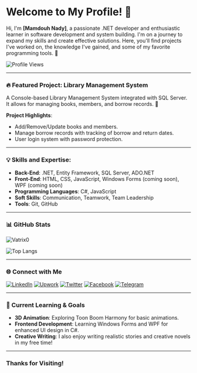 # Welcome to My Profile! 👋

Hi, I'm **[Mamdouh Nady]**, a passionate .NET developer and enthusiastic learner in software development and system building. I'm on a journey to expand my skills and create effective solutions. Here, you'll find projects I've worked on, the knowledge I've gained, and some of my favorite programming tools. 🚀

![Profile Views](https://komarev.com/ghpvc/?username=YourUsername&label=Profile%20views&color=0e75b6&style=flat)

---

### 🔥 Featured Project: Library Management System

A Console-based Library Management System integrated with SQL Server. It allows for managing books, members, and borrow records. 💼

**Project Highlights**:
- Add/Remove/Update books and members.
- Manage borrow records with tracking of borrow and return dates.
- User login system with password protection.

---

### 💡 Skills and Expertise:

- **Back-End**: .NET, Entity Framework, SQL Server, ADO.NET
- **Front-End**: HTML, CSS, JavaScript, Windows Forms (coming soon), WPF (coming soon)
- **Programming Languages**: C#, JavaScript
- **Soft Skills**: Communication, Teamwork, Team Leadership
- **Tools**: Git, GitHub

---

### 📊 GitHub Stats

![Vatrix0](https://github-readme-stats.vercel.app/api?username=Vatrix0&show_icons=true&theme=radical)

![Top Langs](https://github-readme-stats.vercel.app/api/top-langs/?username=Vatrix0&layout=compact&theme=radical)

---

### 🌐 Connect with Me

[![LinkedIn](https://img.shields.io/badge/LinkedIn-Connect-blue?style=flat&logo=linkedin)](https://www.linkedin.com/in/YourProfile)
[![Upwork](https://img.shields.io/badge/Upwork-Profile-brightgreen?style=flat&logo=upwork)](https://www.upwork.com/freelancers/YourProfile)
[![Twitter](https://img.shields.io/badge/Twitter-Follow-blue?style=flat&logo=twitter)](https://twitter.com/YourProfile)
[![Facebook](https://img.shields.io/badge/Facebook-Follow-blue?style=flat&logo=facebook)](https://www.facebook.com/YourProfile)
[![Telegram](https://img.shields.io/badge/Telegram-Message-blue?style=flat&logo=telegram)](https://t.me/AZ_Z7)

---

### 🌱 Current Learning & Goals

- **3D Animation**: Exploring Toon Boom Harmony for basic animations.
- **Frontend Development**: Learning Windows Forms and WPF for enhanced UI design in C#.
- **Creative Writing**: I also enjoy writing realistic stories and creative novels in my free time!

---

### Thanks for Visiting! 
